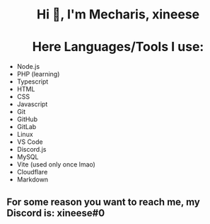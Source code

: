 <h1 align="center">Hi 👋, I'm Mecharis, xineese</h1>

<h1 align="center">Here Languages/Tools I use:</h1>

- Node.js
- PHP (learning)
- Typescript
- HTML
- CSS
- Javascript
- Git
- GitHub
- GitLab
- Linux
- VS Code
- Discord.js
- MySQL
- Vite (used only once lmao)
- Cloudflare
- Markdown

## For some reason you want to reach me, my Discord is: **xineese#0**
